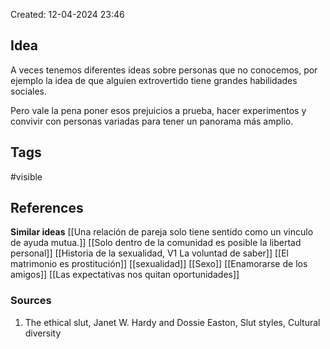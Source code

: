 Created: 12-04-2024 23:46

## <span class="pink"> **Idea** </span>
A veces tenemos diferentes ideas sobre personas que no conocemos, por ejemplo la idea de que alguien extrovertido tiene grandes habilidades sociales.

Pero vale la pena poner esos prejuicios a prueba, hacer experimentos y convivir con personas variadas para tener un panorama más amplio.

## <span class="orange"> **Tags**</span>
<span class="tag"> #visible</span> 

## <span class="green"> **References**</span>
<span class="blue"> **Similar ideas** </span>
[[Una relación de pareja solo tiene sentido como un vinculo de ayuda mutua.]]
[[Solo dentro de la comunidad es posible la libertad personal]]
[[Historia de la sexualidad, V1 La voluntad de saber]]
[[El matrimonio es prostitución]]
[[sexualidad]]
[[Sexo]]
[[Enamorarse de los amigos]]
[[Las expectativas nos quitan oportunidades]]
### <span class="purple"> **Sources**</span>
1. The ethical slut, Janet W. Hardy and Dossie Easton, Slut styles, Cultural diversity
